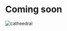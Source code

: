# Coming soon
![catheedral](https://user-images.githubusercontent.com/41052272/215580606-2c296543-5cbd-4ea7-a4b4-b08712fa439a.gif)
